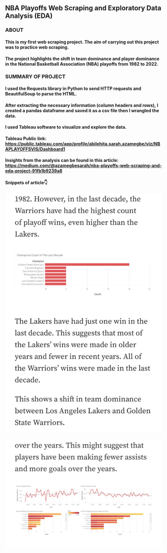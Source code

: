 ## NBA Playoffs Web Scraping and Exploratory Data Analysis (EDA)
### ABOUT
#### This is my first web scraping project. The aim of carrying out this project was to practice web scraping. 
#### The project highlights the shift in team dominance and player dominance in the National Basketball Association (NBA) playoffs from 1982 to 2022.
### SUMMARY OF PROJECT
#### I used the Requests library in Python to send HTTP requests and BeautifulSoup to parse the HTML. 
#### After extracting the necessary information (column headers and rows), I created a pandas dataframe and saved it as a csv file then I wrangled the data. 
#### I used Tableau software to visualize and explore the data.
#### Tableau Public link: https://public.tableau.com/app/profile/abilehita.sarah.azamegbe/viz/NBAPLAYOFFSVIS/Dashboard1
#### Insights from the analysis can be found in this article: https://medium.com/@azamegbesarah/nba-playoffs-web-scraping-and-eda-project-91fb1b9239a8
#### Snippets of article👇
#### ![alt text](https://github.com/Lehita/NBA-Playoffs-Analysis/blob/f1d82abc62d18cb22baf96b07f75dad014768522/Screenshot_20221007-141932_Medium.jpg)
#### ![alt text](https://github.com/Lehita/NBA-Playoffs-Analysis/blob/f1d82abc62d18cb22baf96b07f75dad014768522/Screenshot_20221007-141953_Medium.jpg)
